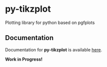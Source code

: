 # py-tikzplot
Plotting library for python based on pgfplots

## Documentation 

Documentation for __py-tikzplot__ is available [here](ljeub.github.io/py-tikzplot).


__Work in Progress!__

